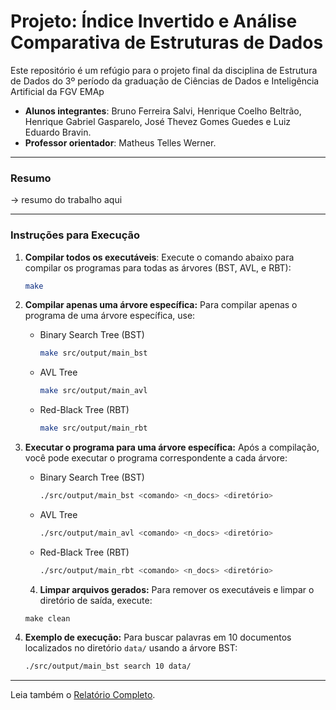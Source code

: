 # Projeto: Índice Invertido e Análise Comparativa de Estruturas de Dados  

Este repositório é um refúgio para o projeto final da disciplina de Estrutura de Dados do 3º período da graduação de Ciências de Dados e Inteligência Artificial da FGV EMAp

* **Alunos integrantes**: Bruno Ferreira Salvi, Henrique Coelho Beltrão, Henrique Gabriel Gasparelo, José Thevez Gomes Guedes e Luiz Eduardo Bravin.
* **Professor orientador**: Matheus Telles Werner.

---
### Resumo
-> resumo do trabalho aqui

---
### Instruções para Execução 
1. **Compilar todos os executáveis**:
   Execute o comando abaixo para compilar os programas para todas as árvores (BST, AVL, e RBT):
   ```bash
   make
   ```
2. **Compilar apenas uma árvore específica:**
    Para compilar apenas o programa de uma árvore específica, use:
    - Binary Search Tree (BST)
        ```bash
        make src/output/main_bst
        ```
    - AVL Tree
        ```bash
        make src/output/main_avl
        ```
    - Red-Black Tree (RBT)
        ```bash
        make src/output/main_rbt
        ```
3. **Executar o programa para uma árvore específica:**
    Após a compilação, você pode executar o programa correspondente a cada árvore:
    - Binary Search Tree (BST)
        ```bash
        ./src/output/main_bst <comando> <n_docs> <diretório>
        ```
    - AVL Tree
        ```bash
        ./src/output/main_avl <comando> <n_docs> <diretório>
        ```
    - Red-Black Tree (RBT)
        ```bash
        ./src/output/main_rbt <comando> <n_docs> <diretório>
        ```
    4. **Limpar arquivos gerados:** Para remover os executáveis e limpar o diretório de saída, execute:
    ```
    make clean
    ```

5. **Exemplo de execução:** Para buscar palavras em 10 documentos localizados no diretório `data/` usando a árvore BST:
    ```bash
    ./src/output/main_bst search 10 data/
    ```

---
Leia também o [Relatório Completo](docs/relatorio.md).

